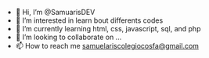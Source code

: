 - 👋 Hi, I’m @SamuarisDEV
- 👀 I’m interested in learn bout differents codes
- 🌱 I’m currently learning html, css, javascript, sql, and php
- 💞️ I’m looking to collaborate on ...
- 📫 How to reach me samuelariscolegiocosfa@gmail.com

<!---
SamuarisDEV/SamuarisDEV is a ✨ special ✨ repository because its `README.md` (this file) appears on your GitHub profile.
You can click the Preview link to take a look at your changes.
--->
